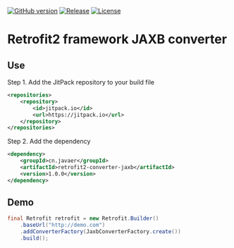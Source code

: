 [![GitHub version](https://badge.fury.io/gh/javaercn%2Fretrofit2-converter-jaxb.svg)](http://badge.fury.io/gh/javaercn%2Fretrofit2-converter-jaxb)
[![Release](https://jitpack.io/v/cn.javaer/retrofit2-converter-jaxb.svg)](https://jitpack.io/#cn.javaer/retrofit2-converter-jaxb)
[![License](https://img.shields.io/badge/License-Apache%202.0-blue.svg)](https://opensource.org/licenses/Apache-2.0)

Retrofit2 framework JAXB converter
==================================

## Use
Step 1. Add the JitPack repository to your build file
```xml
<repositories>
    <repository>
        <id>jitpack.io</id>
        <url>https://jitpack.io</url>
    </repository>
</repositories>
```

Step 2. Add the dependency
```xml
<dependency>
    <groupId>cn.javaer</groupId>
    <artifactId>retrofit2-converter-jaxb</artifactId>
    <version>1.0.0</version>
</dependency>
```

## Demo
```java
final Retrofit retrofit = new Retrofit.Builder()
    .baseUrl("http://demo.com")
    .addConverterFactory(JaxbConverterFactory.create())
    .build();
```
